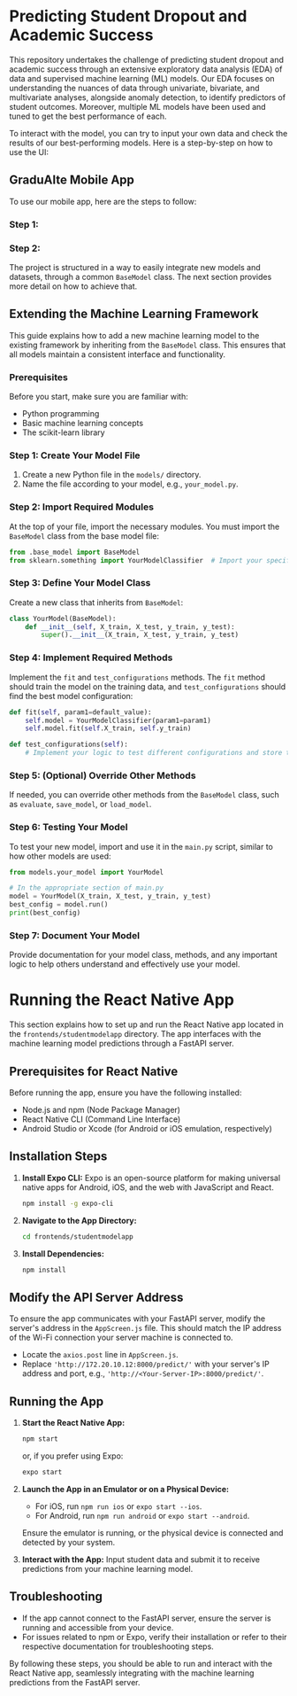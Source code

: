 # Predicting Student Dropout and Academic Success
This repository undertakes the challenge of predicting student dropout and academic success through an extensive exploratory data analysis (EDA) of data and supervised machine learning (ML) models.
Our EDA focuses on understanding the nuances of data through univariate, bivariate, and multivariate analyses, alongside anomaly detection, to identify predictors of student outcomes.
Moreover, multiple ML models have been used and tuned to get the best performance of each. 

To interact with the model, you can try to input your own data and check the results of our best-performing models. Here is a step-by-step on how to use the UI:

## GraduAIte Mobile App
To use our mobile app, here are the steps to follow:
### Step 1: 

### Step 2:


The project is structured in a way to easily integrate new models and datasets, through a common `BaseModel` class. The next section provides more detail on how to achieve that.
## Extending the Machine Learning Framework

This guide explains how to add a new machine learning model to the existing framework by inheriting from the `BaseModel` class. This ensures that all models maintain a consistent interface and functionality.

### Prerequisites

Before you start, make sure you are familiar with:
- Python programming
- Basic machine learning concepts
- The scikit-learn library

### Step 1: Create Your Model File

1. Create a new Python file in the `models/` directory.
2. Name the file according to your model, e.g., `your_model.py`.

### Step 2: Import Required Modules

At the top of your file, import the necessary modules. You must import the `BaseModel` class from the base model file:

```python
from .base_model import BaseModel
from sklearn.something import YourModelClassifier  # Import your specific model class from scikit-learn or another library
```

### Step 3: Define Your Model Class

Create a new class that inherits from `BaseModel`:

```python
class YourModel(BaseModel):
    def __init__(self, X_train, X_test, y_train, y_test):
        super().__init__(X_train, X_test, y_train, y_test)
```

### Step 4: Implement Required Methods

Implement the `fit` and `test_configurations` methods. The `fit` method should train the model on the training data, and `test_configurations` should find the best model configuration:

```python
def fit(self, param1=default_value):
    self.model = YourModelClassifier(param1=param1)
    self.model.fit(self.X_train, self.y_train)

def test_configurations(self):
    # Implement your logic to test different configurations and store the best result in self.results
```

### Step 5: (Optional) Override Other Methods

If needed, you can override other methods from the `BaseModel` class, such as `evaluate`, `save_model`, or `load_model`.

### Step 6: Testing Your Model

To test your new model, import and use it in the `main.py` script, similar to how other models are used:

```python
from models.your_model import YourModel

# In the appropriate section of main.py
model = YourModel(X_train, X_test, y_train, y_test)
best_config = model.run()
print(best_config)
```

### Step 7: Document Your Model

Provide documentation for your model class, methods, and any important logic to help others understand and effectively use your model.

# Running the React Native App

This section explains how to set up and run the React Native app located in the `frontends/studentmodelapp` directory. The app interfaces with the machine learning model predictions through a FastAPI server.

## Prerequisites for React Native

Before running the app, ensure you have the following installed:
- Node.js and npm (Node Package Manager)
- React Native CLI (Command Line Interface)
- Android Studio or Xcode (for Android or iOS emulation, respectively)

## Installation Steps

1. **Install Expo CLI:** Expo is an open-source platform for making universal native apps for Android, iOS, and the web with JavaScript and React.

    ```bash
    npm install -g expo-cli
    ```

2. **Navigate to the App Directory:**

    ```bash
    cd frontends/studentmodelapp
    ```

3. **Install Dependencies:**

    ```bash
    npm install
    ```

## Modify the API Server Address

To ensure the app communicates with your FastAPI server, modify the server's address in the `AppScreen.js` file. This should match the IP address of the Wi-Fi connection your server machine is connected to.

- Locate the `axios.post` line in `AppScreen.js`.
- Replace `'http://172.20.10.12:8000/predict/'` with your server's IP address and port, e.g., `'http://<Your-Server-IP>:8000/predict/'`.

## Running the App

1. **Start the React Native App:**

    ```bash
    npm start
    ```

    or, if you prefer using Expo:

    ```bash
    expo start
    ```

2. **Launch the App in an Emulator or on a Physical Device:**

    - For iOS, run `npm run ios` or `expo start --ios`.
    - For Android, run `npm run android` or `expo start --android`.

    Ensure the emulator is running, or the physical device is connected and detected by your system.

3. **Interact with the App:** Input student data and submit it to receive predictions from your machine learning model.

## Troubleshooting

- If the app cannot connect to the FastAPI server, ensure the server is running and accessible from your device.
- For issues related to npm or Expo, verify their installation or refer to their respective documentation for troubleshooting steps.

By following these steps, you should be able to run and interact with the React Native app, seamlessly integrating with the machine learning predictions from the FastAPI server.
